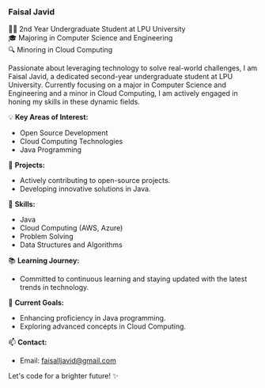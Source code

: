 ### Faisal Javid

👨‍💻 2nd Year Undergraduate Student at LPU University  
🎓 Majoring in Computer Science and Engineering  
🔍 Minoring in Cloud Computing  

Passionate about leveraging technology to solve real-world challenges, I am Faisal Javid, a dedicated second-year undergraduate student at LPU University. Currently focusing on a major in Computer Science and Engineering and a minor in Cloud Computing, I am actively engaged in honing my skills in these dynamic fields.

💡 **Key Areas of Interest:**
- Open Source Development
- Cloud Computing Technologies
- Java Programming

🚀 **Projects:**
- Actively contributing to open-source projects.
- Developing innovative solutions in Java.

🔧 **Skills:**
- Java
- Cloud Computing (AWS, Azure)
- Problem Solving
- Data Structures and Algorithms

📚 **Learning Journey:**
- Committed to continuous learning and staying updated with the latest trends in technology.

🌱 **Current Goals:**
- Enhancing proficiency in Java programming.
- Exploring advanced concepts in Cloud Computing.

📫 **Contact:**
- Email: faisalljavid@gmail.com

Let's code for a brighter future! ✨

